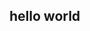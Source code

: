 ## hello world

<spark-provider defaults>
<authenticator>

<template v-slot:sign-in>

<sign-in>
<template v-slot:footer="{ info, onSignInButtonClicked}">

<footer data-spark-footer="">
<RenderInfo :info="info"/>
</footer>

</template>
</sign-in>

</template>

</authenticator>
</spark-provider>

<script setup>
import "@aws-amplify/spark-vue/styles.css";
import {SignIn, SparkProvider, Authenticator, RenderInfo, SIGN_IN_TEXT, FULL_NAME_TEXT}  from "@aws-amplify/spark-vue";


const signInText =  SIGN_IN_TEXT;
const fullNameText = FULL_NAME_TEXT;
const signInPressed = ()=>console.log('parent component sign in pressed');
const forgotThePassword = (fn)=>
{
  console.log('do something here then run function')
  //
  fn();
  console.log('forgot password inner');
}
</script>
<style >


</style>

